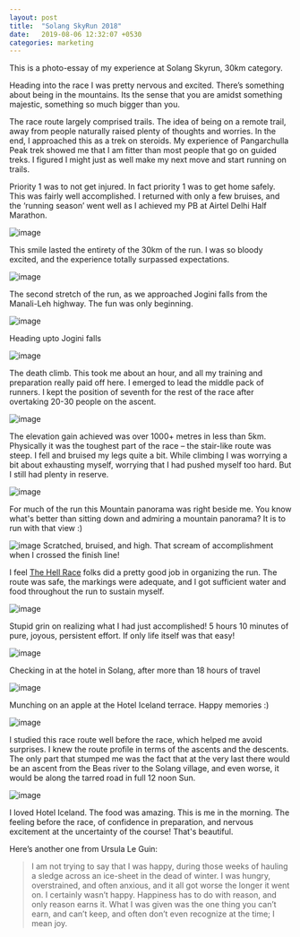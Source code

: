 ```yaml
---
layout: post
title:  "Solang SkyRun 2018"
date:   2019-08-06 12:32:07 +0530
categories: marketing
---
```


This is a photo-essay of my experience at Solang Skyrun, 30km category.  

Heading into the race I was pretty nervous and excited. There’s something about being in the mountains. Its the sense that you are amidst something majestic, something so much bigger than you.  

The race route largely comprised trails. The idea of being on a remote trail, away from people naturally raised plenty of thoughts and worries. In the end, I approached this as a trek on steroids. My experience of Pangarchulla Peak trek showed me that I am fitter than most people that go on guided treks. I figured I might just as well make my next move and start running on trails.  

Priority 1 was to not get injured. In fact priority 1 was to get home safely. This was fairly well accomplished. I returned with only a few bruises, and the ‘running season’ went well as I achieved my PB at Airtel Delhi Half Marathon.  

![image](/assets/images/solang/start-of-run.jpg)

This smile lasted the entirety of the 30km of the run. I was so bloody excited, and the experience totally surpassed expectations.  

![image](/assets/images/solang/climbing-to-jogini.jpg)

The second stretch of the run, as we approached Jogini falls from the Manali-Leh highway. The fun was only beginning.  

![image](/assets/images/solang/jogini-falls.jpg)

Heading upto Jogini falls

![image](/assets/images/solang/looking-up-death-climb.jpg)

The death climb. This took me about an hour, and all my training and preparation really paid off here. I emerged to lead the middle pack of runners. I kept the position of seventh for the rest of the race after overtaking 20-30 people on the ascent.  

![image](/assets/images/solang/lush-green.jpg)

The elevation gain achieved was over 1000+ metres in less than 5km. Physically it was the toughest part of the race – the stair-like route was steep. I fell and bruised my legs quite a bit. While climbing I was worrying a bit about exhausting myself, worrying that I had pushed myself too hard. But I still had plenty in reserve.

![image](/assets/images/solang/mountain-view.jpg)

For much of the run this Mountain panorama was right beside me. You know what's better than sitting down and admiring a mountain panorama? It is to run with that view :)

![image](/assets/images/solang/crossing-line.jpg)
Scratched, bruised, and high. That scream of accomplishment when I crossed the finish line!  

I feel [The Hell Race](https://www.thehellrace.com/trail-race/solang-skyultra/) folks did a pretty good job in organizing the run. The route was safe, the markings were adequate, and I got sufficient water and food throughout the run to sustain myself.

![image](/assets/images/solang/post-run-grin-hotel-iceland.jpg)

Stupid grin on realizing what I had just accomplished! 5 hours 10 minutes of pure, joyous, persistent effort. If only life itself was that easy!  

![image](/assets/images/solang/checking-in.jpg)

Checking in at the hotel in Solang, after more than 18 hours of travel

![image](/assets/images/solang/pre-race-munching.jpg)

Munching on an apple at the Hotel Iceland terrace. Happy memories :)

![image](/assets/images/solang/race-route.jpg)

I studied this race route well before the race, which helped me avoid surprises. I knew the route profile in terms of the ascents and the descents. The only part that stumped me was the fact that at the very last there would be an ascent from the Beas river to the Solang village, and even worse, it would be along the tarred road in full 12 noon Sun.

![image](/assets/images/solang/morning-post-black-coffee-at-hotel-iceland.jpg)

I loved Hotel Iceland. The food was amazing. This is me in the morning. The feeling before the race, of confidence in preparation, and nervous excitement at the uncertainty of the course! That's beautiful.


Here’s another one from Ursula Le Guin:  

> I am not trying to say that I was happy, during those weeks of hauling a sledge across an ice-sheet in the dead of winter. I was hungry, overstrained, and often anxious, and it all got worse the longer it went on. I certainly wasn’t happy. Happiness has to do with reason, and only reason earns it. What I was given was the one thing you can’t earn, and can’t keep, and often don’t even recognize at the time; I mean joy.  
